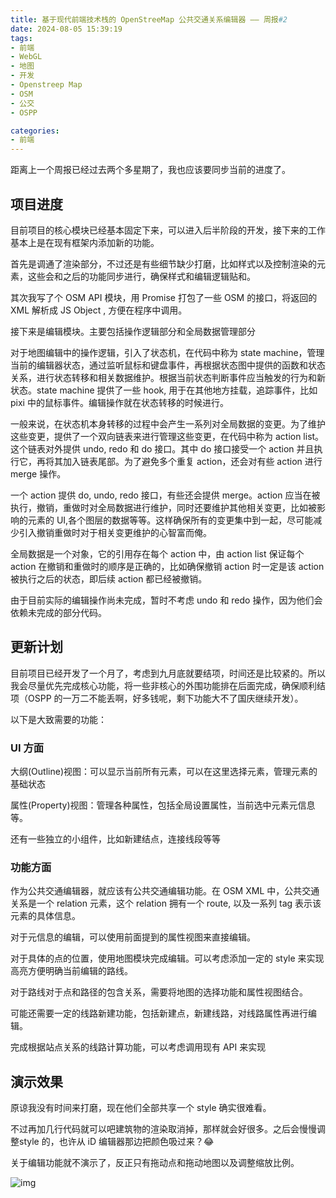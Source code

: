 ```yaml
---
title: 基于现代前端技术栈的 OpenStreeMap 公共交通关系编辑器 —— 周报#2
date: 2024-08-05 15:39:19
tags:
- 前端
- WebGL
- 地图
- 开发
- Openstreep Map
- OSM
- 公交
- OSPP

categories:
- 前端
---
```


距离上一个周报已经过去两个多星期了，我也应该要同步当前的进度了。

## 项目进度

目前项目的核心模块已经基本固定下来，可以进入后半阶段的开发，接下来的工作基本上是在现有框架内添加新的功能。

首先是调通了渲染部分，不过还是有些细节缺少打磨，比如样式以及控制渲染的元素，这些会和之后的功能同步进行，确保样式和编辑逻辑贴和。

其次我写了个 OSM API 模块，用 Promise 打包了一些 OSM 的接口，将返回的 XML 解析成 JS Object , 方便在程序中调用。

接下来是编辑模块。主要包括操作逻辑部分和全局数据管理部分

对于地图编辑中的操作逻辑，引入了状态机，在代码中称为 state machine，管理当前的编辑器状态，通过监听鼠标和键盘事件，再根据状态图中提供的函数和状态关系，进行状态转移和相关数据维护。根据当前状态判断事件应当触发的行为和新状态。state machine 提供了一些 hook, 用于在其他地方挂载，追踪事件，比如 pixi 中的鼠标事件。编辑操作就在状态转移的时候进行。

一般来说，在状态机本身转移的过程中会产生一系列对全局数据的变更。为了维护这些变更，提供了一个双向链表来进行管理这些变更，在代码中称为 action list。这个链表对外提供 undo, redo 和 do 接口。其中 do 接口接受一个 action 并且执行它，再将其加入链表尾部。为了避免多个重复 action，还会对有些 action 进行 merge 操作。

一个 action 提供 do, undo, redo 接口，有些还会提供 merge。action 应当在被执行，撤销，重做时对全局数据进行维护，同时还要维护其他相关变更，比如被影响的元素的 UI,各个图层的数据等等。这样确保所有的变更集中到一起，尽可能减少引入撤销重做时对于相关变更维护的心智富而俺。

全局数据是一个对象，它的引用存在每个 action 中，由 action list 保证每个 action 在撤销和重做时的顺序是正确的，比如确保撤销 action 时一定是该 action 被执行之后的状态，即后续 action 都已经被撤销。

由于目前实际的编辑操作尚未完成，暂时不考虑 undo 和 redo 操作，因为他们会依赖未完成的部分代码。

## 更新计划

目前项目已经开发了一个月了，考虑到九月底就要结项，时间还是比较紧的。所以我会尽量优先完成核心功能，将一些非核心的外围功能排在后面完成，确保顺利结项（OSPP 的一万二不能丢啊，好多钱呢，剩下功能大不了国庆继续开发）。

以下是大致需要的功能：

### UI 方面

大纲(Outline)视图：可以显示当前所有元素，可以在这里选择元素，管理元素的基础状态

属性(Property)视图：管理各种属性，包括全局设置属性，当前选中元素元信息等。

还有一些独立的小组件，比如新建结点，连接线段等等

### 功能方面

作为公共交通编辑器，就应该有公共交通编辑功能。在 OSM XML 中，公共交通关系是一个 relation 元素，这个 relation 拥有一个 route, 以及一系列 tag 表示该元素的具体信息。

对于元信息的编辑，可以使用前面提到的属性视图来直接编辑。

对于具体的点的位置，使用地图模块完成编辑。可以考虑添加一定的 style 来实现高亮方便明确当前编辑的路线。

对于路线对于点和路径的包含关系，需要将地图的选择功能和属性视图结合。

可能还需要一定的线路新建功能，包括新建点，新建线路，对线路属性再进行编辑。

完成根据站点关系的线路计算功能，可以考虑调用现有 API 来实现

## 演示效果

原谅我没有时间来打磨，现在他们全部共享一个 style 确实很难看。

不过再加几行代码就可以吧建筑物的渲染取消掉，那样就会好很多。之后会慢慢调整style 的，也许从 iD 编辑器那边把颜色吸过来？😂

关于编辑功能就不演示了，反正只有拖动点和拖动地图以及调整缩放比例。

![img](/zh-cn/weekly-post-busfensi-2/2024-08-05/image.png)
